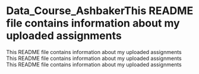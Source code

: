 # Data_Course_AshbakerThis README file contains information about my uploaded assignments
This README file contains information about my uploaded assignments
This README file contains information about my uploaded assignments
This README file contains information about my uploaded assignments
